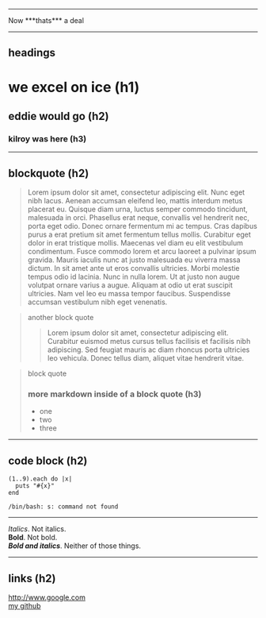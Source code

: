 
* * *
<span class="foo">
Now ***thats*** a deal
</span>


* * *
## headings
# we excel on ice (h1)
## eddie would go (h2)
### kilroy was here (h3)

* * *
## blockquote (h2)
> Lorem ipsum dolor sit amet, consectetur adipiscing elit. Nunc eget nibh lacus. Aenean accumsan eleifend leo, mattis interdum metus placerat eu. Quisque diam urna, luctus semper commodo tincidunt, malesuada in orci. Phasellus erat neque, convallis vel hendrerit nec, porta eget odio. Donec ornare fermentum mi ac tempus. Cras dapibus purus a erat pretium sit amet fermentum tellus mollis. Curabitur eget dolor in erat tristique mollis. Maecenas vel diam eu elit vestibulum condimentum. Fusce commodo lorem et arcu laoreet a pulvinar ipsum gravida. Mauris iaculis nunc at justo malesuada eu viverra massa dictum. In sit amet ante ut eros convallis ultricies. Morbi molestie tempus odio id lacinia. Nunc in nulla lorem. Ut at justo non augue volutpat ornare varius a augue. Aliquam at odio ut erat suscipit ultricies. Nam vel leo eu massa tempor faucibus. Suspendisse accumsan vestibulum nibh eget venenatis. 

> another block quote
>> Lorem ipsum dolor sit amet, consectetur adipiscing elit. Curabitur euismod metus cursus tellus facilisis et facilisis nibh adipiscing. Sed feugiat mauris ac diam rhoncus porta ultricies leo vehicula. Donec tellus diam, aliquet vitae hendrerit vitae. 


> block quote
> ### more markdown inside of a block quote (h3)
> * one
> * two
> * three

* * *

## code block (h2)
    (1..9).each do |x|
      puts "#{x}"  
    end

    /bin/bash: s: command not found
* * *
*Italics*. Not italics.  
**Bold**. Not bold.  
***Bold and italics***. Neither of those things.

* * *
## links (h2)
<http://www.google.com>  
[my github](http://github.com/markhaskamp)

